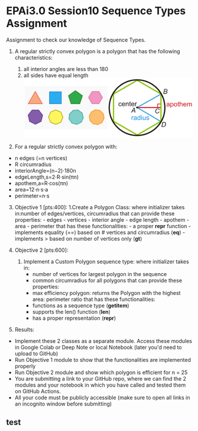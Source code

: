 
# EPAi3.0 Session10 Sequence Types Assignment
Assignment to check our knowledge of Sequence Types.

1. A regular strictly convex polygon is a polygon that has the following characteristics:
    1. all interior angles are less than 180
    2. all sides have equal length
![Polygons](./ywVyfMa1Zt.png "Polygons")

2. For a regular strictly convex polygon with:
- n edges (=n vertices)
- R circumradius
- interiorAngle=(n−2)⋅180n
- edgeLength,s=2⋅R⋅sin(πn)
- apothem,a=R⋅cos(πn)
- area=12⋅n⋅s⋅a
- perimeter=n⋅s

3. Objective 1 [pts:400]:
    1.Create a Polygon Class:
        where initializer takes in:number of edges/vertices, circumradius
        that can provide these properties:
        - edges
        - vertices
        - interior angle
        - edge length
        - apothem
        - area
        - perimeter
        that has these functionalities:
        - a proper __repr__ function
        - implements equality (==) based on # vertices and circumradius (__eq__)
        - implements > based on number of vertices only (__gt__)

4. Objective 2 [pts:600]:
    1. Implement a Custom Polygon sequence type:
        where initializer takes in:
        - number of vertices for largest polygon in the sequence
        - common circumradius for all polygons
        that can provide these properties:
        - max efficiency polygon: returns the Polygon with the highest area: perimeter ratio
        that has these functionalities:
        - functions as a sequence type (__getitem__)
        - supports the len() function (__len__)
        - has a proper representation (__repr__)

5. Results:
- Implement these 2 classes as a separate module. Access these modules in Google Colab or Deep Note or local Notebook (later you'd need to upload to GitHub)
- Run Objective 1 module to show that the functionalities are implemented properly
- Run Objective 2 module and show which polygon is efficient for n = 25
- You are submitting a link to your GitHub repo, where we can find the 2 modules and your notebook in which you have called and tested them on GitHub Actions.
- All your code must be publicly accessible (make sure to open all links in an incognito window before submitting)


## test 
